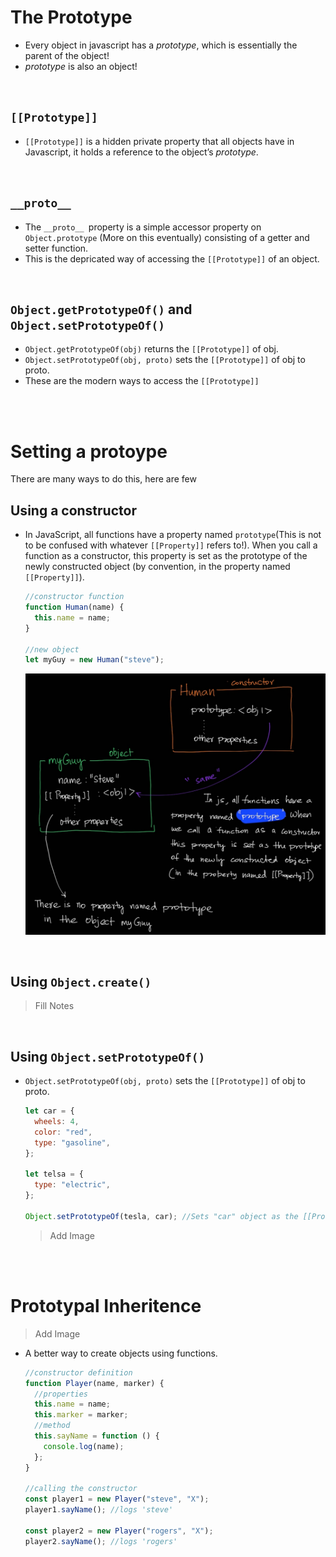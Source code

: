 # The Prototype

- Every object in javascript has a _prototype_, which is essentially the parent of the object!
- _prototype_ is also an object!

<br>

## `[[Prototype]]`

- `[[Prototype]]` is a hidden private property that all objects have in Javascript, it holds a reference to the object’s _prototype_.

<br>

## `__proto__`

- The `__proto__ `property is a simple accessor property on `Object.prototype` (More on this eventually) consisting of a getter and setter function.
- This is the depricated way of accessing the `[[Prototype]]` of an object.

<br>

## `Object.getPrototypeOf()` and `Object.setPrototypeOf()`

- `Object.getPrototypeOf(obj)` returns the `[[Prototype]]` of obj.
- `Object.setPrototypeOf(obj, proto)` sets the `[[Prototype]]` of obj to proto.
- These are the modern ways to access the `[[Prototype]]`

<br>
<br>

# Setting a protoype

There are many ways to do this, here are few

## Using a constructor

- In JavaScript, all functions have a property named `prototype`(This is not to be confused with whatever `[[Property]]` refers to!). When you call a function as a constructor, this property is set as the prototype of the newly constructed object (by convention, in the property named `[[Property]]`).

  ```js
  //constructor function
  function Human(name) {
    this.name = name;
  }

  //new object
  let myGuy = new Human("steve");
  ```

  ![image](../_assets/proto1.jpg)

<br>

## Using `Object.create()`

> Fill Notes

<br>

## Using `Object.setPrototypeOf()`

- `Object.setPrototypeOf(obj, proto)` sets the `[[Prototype]]` of obj to proto.

  ```js
  let car = {
    wheels: 4,
    color: "red",
    type: "gasoline",
  };

  let telsa = {
    type: "electric",
  };

  Object.setPrototypeOf(tesla, car); //Sets "car" object as the [[Protoype]] of tesla.
  ```

  > Add Image

<br>
<br>

# Prototypal Inheritence

> Add Image

- A better way to create objects using functions.

  ```js
  //constructor definition
  function Player(name, marker) {
    //properties
    this.name = name;
    this.marker = marker;
    //method
    this.sayName = function () {
      console.log(name);
    };
  }

  //calling the constructor
  const player1 = new Player("steve", "X");
  player1.sayName(); //logs 'steve'

  const player2 = new Player("rogers", "X");
  player2.sayName(); //logs 'rogers'
  ```
